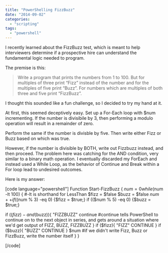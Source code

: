 ```yaml
---
title: "PowerShelling FizzBuzz"
date: "2014-09-02"
categories: 
  - "scripting"
tags: 
  - "powershell"
---
```


I recently learned about the FizzBuzz test, which is meant to help interviewers determine if a prospective hire can understand the fundamental logic needed to program.

The premise is this:

> Write a program that prints the numbers from 1 to 100. But for multiples of three print “Fizz” instead of the number and for the multiples of five print “Buzz”. For numbers which are multiples of both three and five print “FizzBuzz”.

I thought this sounded like a fun challenge, so I decided to try my hand at it.

At first, this seemed deceptively easy. Set up a For-Each loop with $num incrementing. If the number is divisibile by 3, then performing a modulo operation will result in a remainder of zero.

Perform the same if the number is divisble by five. Then write either Fizz or Buzz based on which was true.

However, if the number is divisible by BOTH, write out Fizzbuzz instead, and then proceed. The problem here was catching for the AND condition, very similar to a binary math operation. I eventually discarded my ForEach and instead used a While Loop, as the behavior of Continue and Break within a For loop lead to undesired outcomes.

Here is my answer:

\[code language="powershell"\] Function Start-FizzBuzz { $num = 0 while ($num -lt 100) { #-lt is shorthand for LessThan $fizz = $false $buzz = $false $num++ if (($num % 3) -eq 0) {$fizz = $true;} if (($num % 5) -eq 0) {$buzz = $true;}

if (($fizz) -and ($buzz)){ "FIZZBUZZ" continue #continue tells PowerShell to continue on to the next object in series, and gets around a situation where we'd get output of FIZZ, BUZZ, FIZZBUZZ } if ($fizz){ "FIZZ" CONTINUE } if ($buzz){ "BUZZ" CONTINUE } $num #if we didn't write Fizz, Buzz or FizzBuzz, write the number itself } }

\[/code\]
